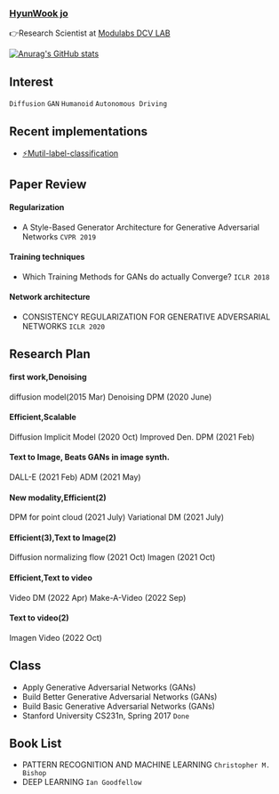 
### [**HyunWook jo**](https://subsequent-napkin-f74.notion.site/Make-everyone-s-life-more-fun-via-AI-d6a1722a5aee470a95b82cc84c86c998)




<!--
<a href="https://www.instagram.com/wxxk._o/" target="_blank"><img src = "https://img.shields.io/badge/-Instagram-black?logo=Instagram&logoColor=E4405F"></a>
-->


👉Research Scientist at  [Modulabs DCV LAB](https://modulabs.co.kr/product/lab-9156-2022-11-16-122419/)

[![Anurag's GitHub stats](https://github-readme-stats.vercel.app/api?username=ugiugi0823)](https://github.com/ugiugi0823/github-readme-stats)


## Interest
`Diffusion` `GAN` `Humanoid` `Autonomous Driving`



## Recent implementations
- [⚡Mutil-label-classification](https://github.com/ugiugi0823/DACON-4D)



## Paper Review
#### Regularization
- A Style-Based Generator Architecture for Generative Adversarial Networks `CVPR 2019`

#### Training techniques
- Which Training Methods for GANs do actually Converge? `ICLR 2018`

#### Network architecture
- CONSISTENCY REGULARIZATION FOR GENERATIVE ADVERSARIAL NETWORKS `ICLR 2020`



## Research Plan
#### first work,Denoising
diffusion model(2015 Mar)
Denoising DPM (2020 June)

#### Efficient,Scalable
Diffusion Implicit Model (2020 Oct)
Improved Den. DPM (2021 Feb)

#### Text to Image, Beats GANs in image synth.
DALL-E (2021 Feb)
ADM (2021 May)

#### New modality,Efficient(2)
DPM for point cloud (2021 July)
Variational DM (2021 July)

#### Efficient(3),Text to Image(2)
Diffusion normalizing flow (2021 Oct)
Imagen (2021 Oct)

#### Efficient,Text to video
Video DM (2022 Apr)
Make-A-Video (2022 Sep)

#### Text to video(2)
Imagen Video (2022 Oct)







## Class
- Apply Generative Adversarial Networks (GANs)
- Build Better Generative Adversarial Networks (GANs)
- Build Basic Generative Adversarial Networks (GANs)
- Stanford University CS231n, Spring 2017 `Done`





## Book List
- PATTERN RECOGNITION AND MACHINE LEARNING `Christopher M. Bishop`
- DEEP LEARNING `Ian Goodfellow`



<!--
**ugiugi0823/ugiugi0823** is a ✨ _special_ ✨ repository because its `README.md` (this file) appears on your GitHub profile.


- 🔭 I’m currently working on ...
- 🌱 I’m currently learning ...
- 👯 I’m looking to collaborate on ...
- 🤔 I’m looking for help with ...
- 💬 Ask me about ...
- 📫 How to reach me: ...
- 😄 Pronouns: ...
- ⚡ Fun fact: ...
-->
